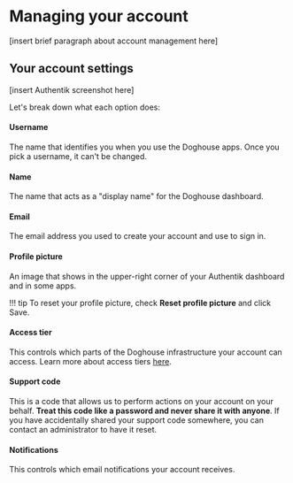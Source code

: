 # Managing your account

[insert brief paragraph about account management here]

## Your account settings

[insert Authentik screenshot here]

Let's break down what each option does:

#### Username 
The name that identifies you when you use the Doghouse apps. Once you pick a username, it can't be changed.

#### Name
The name that acts as a "display name" for the Doghouse dashboard.

#### Email
The email address you used to create your account and use to sign in.

#### Profile picture
An image that shows in the upper-right corner of your Authentik dashboard and in some apps.

!!! tip
	To reset your profile picture, check **Reset profile picture** and click Save.

#### Access tier
This controls which parts of the Doghouse infrastructure your account can access. Learn more about access tiers [here](/account-management/access-tiers).

#### Support code
This is a code that allows us to perform actions on your account on your behalf. **Treat this code like a password and never share it with anyone**. If you have accidentally shared your support code somewhere, you can contact an administrator to have it reset.

#### Notifications
This controls which email notifications your account receives.
